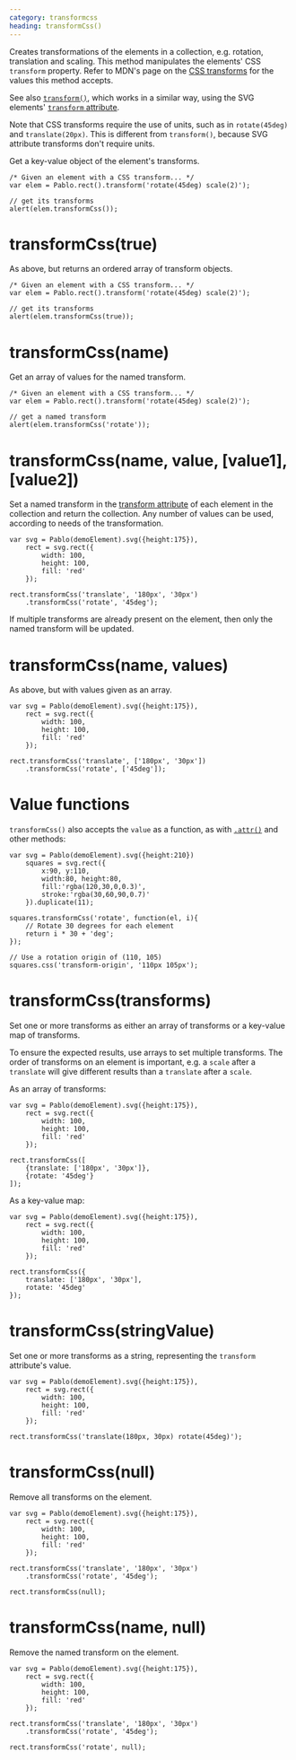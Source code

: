 ```yaml
---
category: transformcss
heading: transformCss()
---
```


Creates transformations of the elements in a collection, e.g. rotation, translation and scaling. This method manipulates the elements' CSS `transform` property. Refer to MDN's page on the [CSS transforms](https://developer.mozilla.org/docs/Web/CSS/transform) for the values this method accepts.

See also [`transform()`](/api/transform/), which works in a similar way, using the SVG elements' [`transform` attribute](https://developer.mozilla.org/docs/SVG/Attribute/transform).

Note that CSS transforms require the use of units, such as in `rotate(45deg)` and `translate(20px)`. This is different from `transform()`, because SVG attribute transforms don't require units.


Get a key-value object of the element's transforms.

    /* Given an element with a CSS transform... */
    var elem = Pablo.rect().transform('rotate(45deg) scale(2)');

    // get its transforms
    alert(elem.transformCss());


# transformCss(true)

As above, but returns an ordered array of transform objects.

    /* Given an element with a CSS transform... */
    var elem = Pablo.rect().transform('rotate(45deg) scale(2)');
    
    // get its transforms
    alert(elem.transformCss(true));


# transformCss(name)

Get an array of values for the named transform.

    /* Given an element with a CSS transform... */
    var elem = Pablo.rect().transform('rotate(45deg) scale(2)');
    
    // get a named transform
    alert(elem.transformCss('rotate'));


# transformCss(name, value, [value1], [value2])

Set a named transform in the <a href="https://developer.mozilla.org/en-US/docs/Web/SVG/Attribute/transform" target="_blank">transform attribute</a> of each element in the collection and return the collection. Any number of values can be used, according to needs of the transformation.

    var svg = Pablo(demoElement).svg({height:175}),
        rect = svg.rect({
            width: 100,
            height: 100,
            fill: 'red'
        });

    rect.transformCss('translate', '180px', '30px')
        .transformCss('rotate', '45deg');


If multiple transforms are already present on the element, then only the named transform will be updated.


# transformCss(name, values)

As above, but with values given as an array.

    var svg = Pablo(demoElement).svg({height:175}),
        rect = svg.rect({
            width: 100,
            height: 100,
            fill: 'red'
        });

    rect.transformCss('translate', ['180px', '30px'])
        .transformCss('rotate', ['45deg']);


# Value functions

`transformCss()` also accepts the `value` as a function, as with [`.attr()`](/api/attr/#attr-attributeName-value) and other methods:

    var svg = Pablo(demoElement).svg({height:210})
        squares = svg.rect({
            x:90, y:110,
            width:80, height:80,
            fill:'rgba(120,30,0,0.3)',
            stroke:'rgba(30,60,90,0.7)'
        }).duplicate(11);
        
    squares.transformCss('rotate', function(el, i){
        // Rotate 30 degrees for each element
        return i * 30 + 'deg';
    });

    // Use a rotation origin of (110, 105)
    squares.css('transform-origin', '110px 105px');


# transformCss(transforms)

Set one or more transforms as either an array of transforms or a key-value map of transforms.

To ensure the expected results, use arrays to set multiple transforms. The order of transforms on an element is important, e.g. a `scale` after a `translate` will give different results than a `translate` after a `scale`.

As an array of transforms:

    var svg = Pablo(demoElement).svg({height:175}),
        rect = svg.rect({
            width: 100,
            height: 100,
            fill: 'red'
        });

    rect.transformCss([
        {translate: ['180px', '30px']},
        {rotate: '45deg'}
    ]);

As a key-value map:

    var svg = Pablo(demoElement).svg({height:175}),
        rect = svg.rect({
            width: 100,
            height: 100,
            fill: 'red'
        });

    rect.transformCss({
        translate: ['180px', '30px'],
        rotate: '45deg'
    });


# transformCss(stringValue)

Set one or more transforms as a string, representing the `transform` attribute's value.

    var svg = Pablo(demoElement).svg({height:175}),
        rect = svg.rect({
            width: 100,
            height: 100,
            fill: 'red'
        });

    rect.transformCss('translate(180px, 30px) rotate(45deg)');


# transformCss(null)

Remove all transforms on the element.

    var svg = Pablo(demoElement).svg({height:175}),
        rect = svg.rect({
            width: 100,
            height: 100,
            fill: 'red'
        });

    rect.transformCss('translate', '180px', '30px')
        .transformCss('rotate', '45deg');

    rect.transformCss(null);


# transformCss(name, null)

Remove the named transform on the element.

    var svg = Pablo(demoElement).svg({height:175}),
        rect = svg.rect({
            width: 100,
            height: 100,
            fill: 'red'
        });

    rect.transformCss('translate', '180px', '30px')
        .transformCss('rotate', '45deg');

    rect.transformCss('rotate', null);

